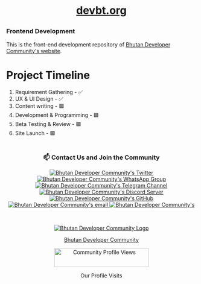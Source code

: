 # <a href="https://www.devbt.org" target="_blank"> <p align="center">devbt.org</p> </a>

### Frontend Development

This is the front-end development repository of [Bhutan Developer Community's website](https://www.devbt.org).

# Project Timeline

1. Requirement Gathering - ✅
2. UX & UI Design - ✅
3. Content writing - 🟩
4. Development & Programming - 🟩
5. Beta Testing & Review - 🟩
6. Site Launch - 🟩

#

### <p align="center">📫 Contact Us and Join the Community </p>

<p align="center">
 <a href="https://twitter.com/btdevcommunity">
  <img src="https://img.shields.io/badge/Twitter-1DA1F2?style=for-the-badge&logo=twitter&logoColor=white" alt="Bhutan Developer Community's Twitter" />     
 </a>
 <a target="_blank" href="https://chat.whatsapp.com/ByKjpnV2ajsBiqG140WEI2">
  <img src="https://img.shields.io/badge/whatsapp-25D366?style=for-the-badge&logo=WhatsApp&logoColor=white" alt="Bhutan Developer Community's WhatsApp Group" />
 <a href="https://t.me/+0WfVhQysyQFiOTg1">
  <img src="https://img.shields.io/badge/Telegram-229ED9?style=for-the-badge&logo=telegram&logoColor=white" alt="Bhutan Developer Community's Telegram Channel" />   
 </a>     
 </a>
 <a target="_blank" href="https://discord.gg/kfG4Z9qBEb">
  <img src="https://img.shields.io/badge/discord-7289DA?style=for-the-badge&logo=Discord&logoColor=white" alt="Bhutan Developer Community's Discord Server" />     
 </a>
 <a target="_blank" href="https://github.com/BTDeveloperCommunity">
  <img src="https://img.shields.io/badge/GitHub-171515?style=for-the-badge&logo=github&logoColor=white" alt="Bhutan Developer Community's GitHub" />     
 </a>
 <a target="_blank" href="mailto:btdevelopercommunity@gmail.com">
  <img src="https://img.shields.io/badge/email-3357C0?style=for-the-badge&logo=gmail&logoColor=white" alt="Bhutan Developer Community's email" />     
 </a>
 <a target="_blank" href="https://www.devbt.org">
  <img src="https://img.shields.io/badge/Website-1EBBEE?style=for-the-badge&logo=internetexplorer&logoColor=white" alt="Bhutan Developer Community's" />     
 </a>
</p>

<br/>
<p align="center">
 <a target="_blank" href="https://www.devbt.org">
  <img src="https://github.com/BTDeveloperCommunity/devbt.org/blob/main/assets/img/logo.png" alt="Bhutan Developer Community Logo" />
 </a>
</p>
<a target="_blank" href="https://www.devbt.org">
 <p align="center">Bhutan Developer Community</p>
</a>

<p align="center"> <img src="https://komarev.com/ghpvc/?username=BTDeveloperCommunity&style=flat-square@color=yellow" alt="Community Profile Views" width="250" height="50"/> </p>
<p align="center">Our Profile Visits</p>
